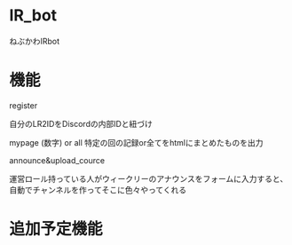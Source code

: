 # IR_bot
ねぶかわIRbot

# 機能
register

自分のLR2IDをDiscordの内部IDと紐づけ

mypage (数字) or all
特定の回の記録or全てをhtmlにまとめたものを出力

announce&upload_cource

運営ロール持っている人がウィークリーのアナウンスをフォームに入力すると、自動でチャンネルを作ってそこに色々やってくれる



# 追加予定機能

